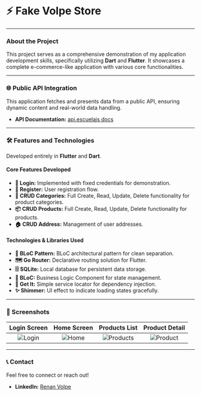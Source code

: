 # ⚡ Fake Volpe Store

---

### About the Project

This project serves as a comprehensive demonstration of my application development skills, specifically utilizing **Dart** and **Flutter**. It showcases a complete e-commerce-like application with various core functionalities.

---

### 🌐 Public API Integration

This application fetches and presents data from a public API, ensuring dynamic content and real-world data handling.

- **API Documentation:** [api.escuelajs docs](https://api.escuelajs.co/docs)

---

### 🛠 Features and Technologies

Developed entirely in **Flutter** and **Dart**.

#### Core Features Developed

-   **🔐 Login:** Implemented with fixed credentials for demonstration.
-   **📝 Register:** User registration flow.
-   **📂 CRUD Categories:** Full Create, Read, Update, Delete functionality for product categories.
-   **📦 CRUD Products:** Full Create, Read, Update, Delete functionality for products.
-   **🏠 CRUD Address:** Management of user addresses.

#### Technologies & Libraries Used

-   **🎨 BLoC Pattern:** BLoC architectural pattern for clean separation.
-   **🗺️ Go Router:** Declarative routing solution for Flutter.
-   **🗄️ SQLite:** Local database for persistent data storage.
-   **🧱 BLoC:** Business Logic Component for state management.
-   **🔗 Get It:** Simple service locator for dependency injection.
-   **✨ Shimmer:** UI effect to indicate loading states gracefully.

---

### 📸 Screenshots

| Login Screen | Home Screen | Products List | Product Detail |
| :----------: | :---------: | :-----------: | :------------: |
| ![Login](https://i.ibb.co/tZmjKyX/login.jpg) | ![Home](https://i.ibb.co/CnVXVrK/home.jpg) | ![Products](https://i.ibb.co/MVjZZdh/products.jpg) | ![Product](https://i.ibb.co/NtTkdXg/product.jpg) |

---

### 📞 Contact

Feel free to connect or reach out!

-   **LinkedIn:** [Renan Volpe](https://www.linkedin.com/in/renanvolpe/)
